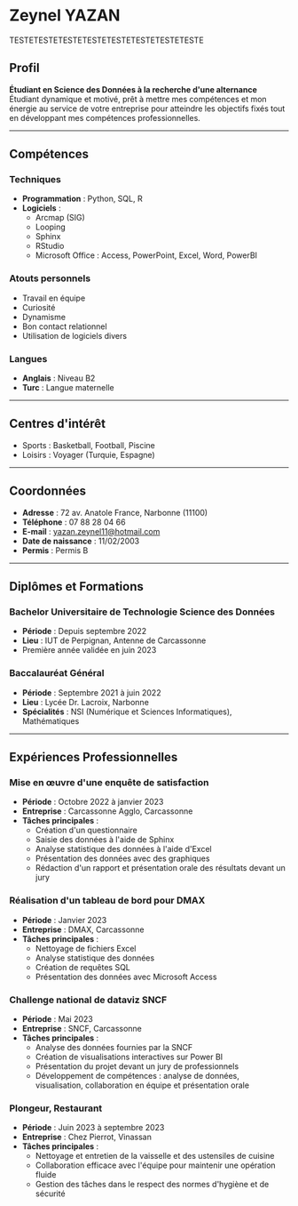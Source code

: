 # Zeynel YAZAN
TESTETESTETESTETESTETESTETESTETESTETESTE
## Profil

**Étudiant en Science des Données à la recherche d'une alternance**  
Étudiant dynamique et motivé, prêt à mettre mes compétences et mon énergie au service de votre entreprise pour atteindre les objectifs fixés tout en développant mes compétences professionnelles.

---

## Compétences

### Techniques
- **Programmation** : Python, SQL, R
- **Logiciels** :
  - Arcmap (SIG)
  - Looping
  - Sphinx
  - RStudio
  - Microsoft Office : Access, PowerPoint, Excel, Word, PowerBI

### Atouts personnels
- Travail en équipe
- Curiosité
- Dynamisme
- Bon contact relationnel
- Utilisation de logiciels divers

### Langues
- **Anglais** : Niveau B2
- **Turc** : Langue maternelle

---

## Centres d'intérêt
- Sports : Basketball, Football, Piscine
- Loisirs : Voyager (Turquie, Espagne)

---

## Coordonnées

- **Adresse** : 72 av. Anatole France, Narbonne (11100)  
- **Téléphone** : 07 88 28 04 66  
- **E-mail** : [yazan.zeynel11@hotmail.com](mailto:yazan.zeynel11@hotmail.com)  
- **Date de naissance** : 11/02/2003  
- **Permis** : Permis B

---

## Diplômes et Formations

### Bachelor Universitaire de Technologie Science des Données
- **Période** : Depuis septembre 2022
- **Lieu** : IUT de Perpignan, Antenne de Carcassonne
- Première année validée en juin 2023

### Baccalauréat Général
- **Période** : Septembre 2021 à juin 2022
- **Lieu** : Lycée Dr. Lacroix, Narbonne
- **Spécialités** : NSI (Numérique et Sciences Informatiques), Mathématiques

---

## Expériences Professionnelles

### Mise en œuvre d'une enquête de satisfaction
- **Période** : Octobre 2022 à janvier 2023
- **Entreprise** : Carcassonne Agglo, Carcassonne
- **Tâches principales** :
  - Création d'un questionnaire
  - Saisie des données à l'aide de Sphinx
  - Analyse statistique des données à l'aide d'Excel
  - Présentation des données avec des graphiques
  - Rédaction d'un rapport et présentation orale des résultats devant un jury

### Réalisation d'un tableau de bord pour DMAX
- **Période** : Janvier 2023
- **Entreprise** : DMAX, Carcassonne
- **Tâches principales** :
  - Nettoyage de fichiers Excel
  - Analyse statistique des données
  - Création de requêtes SQL
  - Présentation des données avec Microsoft Access

### Challenge national de dataviz SNCF
- **Période** : Mai 2023
- **Entreprise** : SNCF, Carcassonne
- **Tâches principales** :
  - Analyse des données fournies par la SNCF
  - Création de visualisations interactives sur Power BI
  - Présentation du projet devant un jury de professionnels
  - Développement de compétences : analyse de données, visualisation, collaboration en équipe et présentation orale

### Plongeur, Restaurant
- **Période** : Juin 2023 à septembre 2023
- **Entreprise** : Chez Pierrot, Vinassan
- **Tâches principales** :
  - Nettoyage et entretien de la vaisselle et des ustensiles de cuisine
  - Collaboration efficace avec l'équipe pour maintenir une opération fluide
  - Gestion des tâches dans le respect des normes d'hygiène et de sécurité
